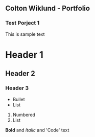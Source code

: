 ## Colton Wiklund - Portfolio

### Test Porject 1

This is sample text

# Header 1
## Header 2
### Header 3

- Bullet
- List

1. Numbered
2. List

**Bold** and _Italic_ and 'Code' text
